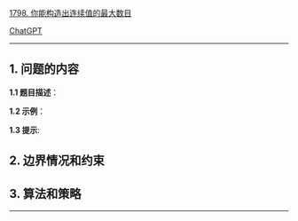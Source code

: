 [1798. 你能构造出连续值的最大数目](https://leetcode.cn/problems/maximum-number-of-consecutive-values-you-can-make)

[ChatGPT](chat.openai.com)

---

## 1. 问题的内容
**1.1 题目描述**：

**1.2 示例**：

**1.3 提示**:

## 2. 边界情况和约束


## 3. 算法和策略

---

